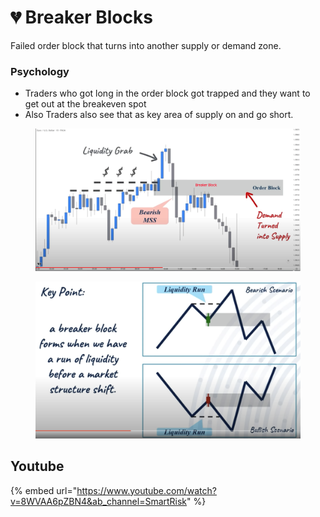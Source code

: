 # 💔 Breaker Blocks

Failed order block that turns into another supply or demand zone.

### Psychology

* Traders who got long in the order block got trapped and they want to get out at the breakeven spot
* Also Traders also see that as key area of supply on and go short.



<figure><img src="../.gitbook/assets/image (18).png" alt=""><figcaption></figcaption></figure>

<figure><img src="../.gitbook/assets/image.png" alt=""><figcaption></figcaption></figure>



## Youtube

{% embed url="https://www.youtube.com/watch?v=8WVAA6pZBN4&ab_channel=SmartRisk" %}
